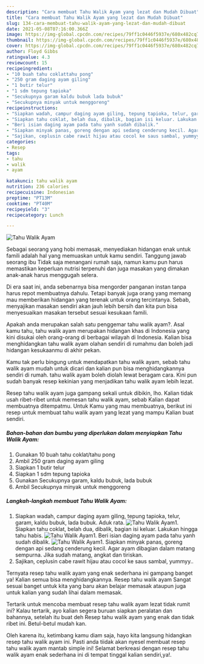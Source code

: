 ```yaml
---
description: "Cara membuat Tahu Walik Ayam yang lezat dan Mudah Dibuat"
title: "Cara membuat Tahu Walik Ayam yang lezat dan Mudah Dibuat"
slug: 134-cara-membuat-tahu-walik-ayam-yang-lezat-dan-mudah-dibuat
date: 2021-05-08T07:16:00.366Z
image: https://img-global.cpcdn.com/recipes/79ff1c0446f5937e/680x482cq70/tahu-walik-ayam-foto-resep-utama.jpg
thumbnail: https://img-global.cpcdn.com/recipes/79ff1c0446f5937e/680x482cq70/tahu-walik-ayam-foto-resep-utama.jpg
cover: https://img-global.cpcdn.com/recipes/79ff1c0446f5937e/680x482cq70/tahu-walik-ayam-foto-resep-utama.jpg
author: Floyd Gibbs
ratingvalue: 4.3
reviewcount: 15
recipeingredient:
- "10 buah tahu coklattahu pong"
- "250 gram daging ayam giling"
- "1 butir telur"
- "1 sdm tepung tapioka"
- "Secukupnya garam kaldu bubuk lada bubuk"
- "Secukupnya minyak untuk menggoreng"
recipeinstructions:
- "Siapkan wadah, campur daging ayam giling, tepung tapioka, telur, garam, kaldu bubuk, lada bubuk. Aduk rata."
- "Siapkan tahu coklat, belah dua, dibalik, bagian isi keluar. Lakukan hingga tahu habis."
- "Beri isian daging ayam pada tahu yanh sudah dibalik."
- "Siapkan minyak panas, goreng dengan api sedang cenderung kecil. Agar ayam dibagian dalam matang sempurna. Jika sudah matang, angkat dan tiriskan."
- "Sajikan, ceplusin cabe rawit hijau atau cocol ke saus sambal, yummyy.."
categories:
- Resep
tags:
- tahu
- walik
- ayam

katakunci: tahu walik ayam 
nutrition: 236 calories
recipecuisine: Indonesian
preptime: "PT13M"
cooktime: "PT40M"
recipeyield: "3"
recipecategory: Lunch

---
```



![Tahu Walik Ayam](https://img-global.cpcdn.com/recipes/79ff1c0446f5937e/680x482cq70/tahu-walik-ayam-foto-resep-utama.jpg)

Sebagai seorang yang hobi memasak, menyediakan hidangan enak untuk famili adalah hal yang memuaskan untuk kamu sendiri. Tanggung jawab seorang ibu Tidak saja menangani rumah saja, namun kamu pun harus memastikan keperluan nutrisi terpenuhi dan juga masakan yang dimakan anak-anak harus menggugah selera.

Di era  saat ini, anda sebenarnya bisa mengorder panganan instan tanpa harus repot membuatnya dahulu. Tetapi banyak juga orang yang memang mau memberikan hidangan yang terenak untuk orang tercintanya. Sebab, menyajikan masakan sendiri akan jauh lebih bersih dan kita pun bisa menyesuaikan masakan tersebut sesuai kesukaan famili. 



Apakah anda merupakan salah satu penggemar tahu walik ayam?. Asal kamu tahu, tahu walik ayam merupakan hidangan khas di Indonesia yang kini disukai oleh orang-orang di berbagai wilayah di Indonesia. Kalian bisa menghidangkan tahu walik ayam olahan sendiri di rumahmu dan boleh jadi hidangan kesukaanmu di akhir pekan.

Kamu tak perlu bingung untuk mendapatkan tahu walik ayam, sebab tahu walik ayam mudah untuk dicari dan kalian pun bisa menghidangkannya sendiri di rumah. tahu walik ayam boleh diolah lewat beragam cara. Kini pun sudah banyak resep kekinian yang menjadikan tahu walik ayam lebih lezat.

Resep tahu walik ayam juga gampang sekali untuk dibikin, lho. Kalian tidak usah ribet-ribet untuk memesan tahu walik ayam, sebab Kalian dapat membuatnya ditempatmu. Untuk Kamu yang mau membuatnya, berikut ini resep untuk membuat tahu walik ayam yang lezat yang mampu Kalian buat sendiri.

<!--inarticleads1-->

##### Bahan-bahan dan bumbu yang diperlukan dalam menyiapkan Tahu Walik Ayam:

1. Gunakan 10 buah tahu coklat/tahu pong
1. Ambil 250 gram daging ayam giling
1. Siapkan 1 butir telur
1. Siapkan 1 sdm tepung tapioka
1. Gunakan Secukupnya garam, kaldu bubuk, lada bubuk
1. Ambil Secukupnya minyak untuk menggoreng




<!--inarticleads2-->

##### Langkah-langkah membuat Tahu Walik Ayam:

1. Siapkan wadah, campur daging ayam giling, tepung tapioka, telur, garam, kaldu bubuk, lada bubuk. Aduk rata.
<img src="https://img-global.cpcdn.com/steps/344804393c9e1443/160x128cq70/tahu-walik-ayam-langkah-memasak-1-foto.jpg" alt="Tahu Walik Ayam">1. Siapkan tahu coklat, belah dua, dibalik, bagian isi keluar. Lakukan hingga tahu habis.
<img src="https://img-global.cpcdn.com/steps/fb0c92a8a286b6b4/160x128cq70/tahu-walik-ayam-langkah-memasak-2-foto.jpg" alt="Tahu Walik Ayam">1. Beri isian daging ayam pada tahu yanh sudah dibalik.
<img src="https://img-global.cpcdn.com/steps/3222e78b0f10f4d0/160x128cq70/tahu-walik-ayam-langkah-memasak-3-foto.jpg" alt="Tahu Walik Ayam">1. Siapkan minyak panas, goreng dengan api sedang cenderung kecil. Agar ayam dibagian dalam matang sempurna. Jika sudah matang, angkat dan tiriskan.
1. Sajikan, ceplusin cabe rawit hijau atau cocol ke saus sambal, yummyy..




Ternyata resep tahu walik ayam yang enak sederhana ini gampang banget ya! Kalian semua bisa menghidangkannya. Resep tahu walik ayam Sangat sesuai banget untuk kita yang baru akan belajar memasak ataupun juga untuk kalian yang sudah lihai dalam memasak.

Tertarik untuk mencoba membuat resep tahu walik ayam lezat tidak rumit ini? Kalau tertarik, ayo kalian segera buruan siapkan peralatan dan bahannya, setelah itu buat deh Resep tahu walik ayam yang enak dan tidak ribet ini. Betul-betul mudah kan. 

Oleh karena itu, ketimbang kamu diam saja, hayo kita langsung hidangkan resep tahu walik ayam ini. Pasti anda tiidak akan nyesel membuat resep tahu walik ayam mantab simple ini! Selamat berkreasi dengan resep tahu walik ayam enak sederhana ini di tempat tinggal kalian sendiri,ya!.

